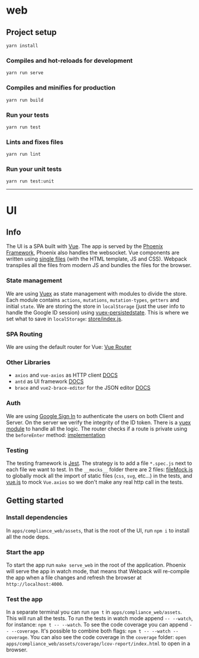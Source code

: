 # web

## Project setup
```
yarn install
```

### Compiles and hot-reloads for development
```
yarn run serve
```

### Compiles and minifies for production
```
yarn run build
```

### Run your tests
```
yarn run test
```

### Lints and fixes files
```
yarn run lint
```

### Run your unit tests
```
yarn run test:unit
```

---

# UI

## Info
The UI is a SPA built with [Vue](https://vuejs.org/v2/guide/). The app is served by the [Phoenix Framework](https://phoenixframework.org/), Phoenix also handles the websocket.
Vue components are written using [single files](https://vuejs.org/v2/guide/single-file-components.html) (with the HTML template, JS and CSS).
Webpack transpiles all the files from modern JS and bundles the files for the browser.

### State management
We are using [Vuex](https://vuex.vuejs.org/) as state management with modules to divide the store. Each module contains `actions`, `mutations`, `mutation-types`, `getters` and initial `state`. We are storing the store in `localStorage` (just the user info to handle the Google ID session) using [vuex-persistedstate](https://github.com/robinvdvleuten/vuex-persistedstate). This is where we set what to save in `localStorage`: [store/index.js](https://bitbucket.org/openbankingteam/conformance-suite/src/develop/apps/compliance_web/assets/src/store/index.js#lines-13).

### SPA Routing
We are using the default router for Vue: [Vue Router](https://router.vuejs.org/)

### Other Libraries
- `axios` and `vue-axios` as HTTP client [DOCS](https://github.com/axios/axios)
- `antd` as UI framework [DOCS](https://vuecomponent.github.io/ant-design-vue/docs/vue/introduce/)
- `brace` and `vue2-brace-editor` for the JSON editor [DOCS](https://github.com/Hector101/vue2-brace-editor)

### Auth
We are using [Google Sign In](https://developers.google.com/identity/sign-in/web/sign-in) to authenticate the users on both Client and Server. On the server we verify the integrity of the ID token. There is a [vuex module](https://bitbucket.org/openbankingteam/conformance-suite/src/develop/apps/compliance_web/assets/src/store/modules/user/) to handle all the logic.
The router checks if a route is private using the `beforeEnter` method: [implementation](https://bitbucket.org/openbankingteam/conformance-suite/src/develop/apps/compliance_web/assets/src/router/index.js#lines-13:21)

### Testing
The testing framework is [Jest](https://jestjs.io/docs/en/getting-started). The strategy is to add a file `*.spec.js` next to each file we want to test.
In the `__mocks__` folder there are 2 files: [fileMock.js](https://bitbucket.org/openbankingteam/conformance-suite/src/develop/apps/compliance_web/assets/__mocks__/fileMock.js) to globally mock all the import of static files (`css`, `svg`, etc...) in the tests, and [vue.js](https://bitbucket.org/openbankingteam/conformance-suite/src/develop/apps/compliance_web/assets/__mocks__/vue.js) to mock `Vue.axios` so we don't make any real http call in the tests.

## Getting started

### Install dependencies
In `apps/compliance_web/assets`, that is the root of the UI, run `npm i` to install all the node deps.

### Start the app
To start the app run `make serve_web` in the root of the application. Phoenix will serve the app in watch mode, that means that Webpack will re-compile the app when a file changes and refresh the browser at `http://localhost:4000`.

### Test the app
In a separate terminal you can run `npm t` in `apps/compliance_web/assets`. This will run all the tests. To run the tests in watch mode append `-- --watch`, for instance: `npm t -- --watch`. To see the code coverage you can append `-- --coverage`. It's possible to combine both flags: `npm t -- --watch --coverage`. You can also see the code coverage in the `coverage` folder: `open apps/compliance_web/assets/coverage/lcov-report/index.html` to open in a browser.
